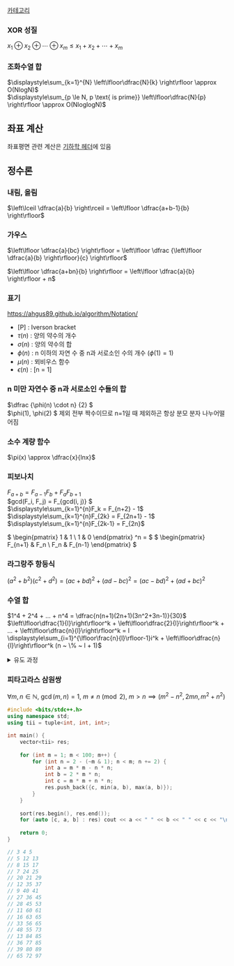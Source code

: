 [카테고리](/README.md)
### XOR 성질
$x_1 \oplus x_2 \oplus \cdots \oplus x_m \le x_1 + x_2 + \cdots + x_m$

### 조화수열 합
$\displaystyle\sum_{k=1}^{N} \left\lfloor\dfrac{N}{k} \right\rfloor \approx O(NlogN)$   
$\displaystyle\sum_{p \le N, p \text{ is prime}} \left\lfloor\dfrac{N}{p} \right\rfloor \approx O(NloglogN)$

## 좌표 계산
좌표평면 관련 계산은 [기하학 헤더](/기하학/Geometry%20Header.md)에 있음

## 정수론
### 내림, 올림
$\left\lceil \dfrac{a}{b} \right\rceil = \left\lfloor \dfrac{a+b-1}{b} \right\rfloor$   

### 가우스
$\left\lfloor \dfrac{a}{bc} \right\rfloor = \left\lfloor \dfrac {\left\lfloor \dfrac{a}{b} \right\rfloor}{c} \right\rfloor$   

$\left\lfloor \dfrac{a+bn}{b} \right\rfloor = \left\lfloor \dfrac{a}{b} \right\rfloor + n$   

### 표기
https://ahgus89.github.io/algorithm/Notation/   
- \[P\] : Iverson bracket
- $\tau(n)$ : 양의 약수의 개수
- $\sigma(n)$ : 양의 약수의 합
- $\phi(n)$ : n 이하의 자연 수 중 n과 서로소인 수의 개수 ($\phi(1) = 1$)
- $\mu(n)$ : 뫼비우스 함수
- $\epsilon(n)$ : [n = 1]

### n 미만 자연수 중 n과 서로소인 수들의 합
$\dfrac {\phi(n) \cdot n} {2} $   
$\phi(1), \phi(2) $ 제외 전부 짝수이므로 n=1일 때 제외하곤 항상 분모 분자 나누어떨어짐   

### 소수 계량 함수
$\pi(x) \approx \dfrac{x}{lnx}$

### 피보나치
$F_{a+b} = F_{a-1}F_{b} + F_{a}F_{b+1}$   
$gcd(F_i, F_j) = F_{gcd(i, j)} $   
$\displaystyle\sum_{k=1}^{n}F_k = F_{n+2} - 1$   
$\displaystyle\sum_{k=1}^{n}F_{2k} = F_{2n+1} - 1$   
$\displaystyle\sum_{k=1}^{n}F_{2k-1} = F_{2n}$   

$
\begin{pmatrix}
1 & 1 \\
1 & 0
\end{pmatrix} ^n = 
$
$
\begin{pmatrix}
F_{n+1} & F_n \\
F_n & F_{n-1}
\end{pmatrix}
$

### 라그랑주 항등식
$(a^2 + b^2)(c^2 + d^2) = (ac + bd)^2 + (ad - bc)^2 = (ac - bd)^2 + (ad + bc)^2$

### 수열 합
$1^4 + 2^4 + ... + n^4 = \dfrac{n(n+1)(2n+1)(3n^2+3n-1)}{30}$   
$\left\lfloor\dfrac{1}{l}\right\rfloor^k + \left\lfloor\dfrac{2}{l}\right\rfloor^k + ... + \left\lfloor\dfrac{n}{l}\right\rfloor^k = l \displaystyle\sum_{i=1}^{\lfloor\frac{n}{l}\rfloor-1}i^k + \left\lfloor\dfrac{n}{l}\right\rfloor^k (n ~ \% ~ l + 1)$   

<details>
<summary>유도 과정</summary>

> $= \left\lfloor\dfrac{l}{l}\right\rfloor^k + \left\lfloor\dfrac{l+1}{l}\right\rfloor^k + ... + \left\lfloor\dfrac{l+(l-1)}{l}\right\rfloor^k$   
> 
> $+ \left\lfloor\dfrac{2l}{l}\right\rfloor^k + ... + \left\lfloor\dfrac{2l+(l-1)}{l}\right\rfloor^k$   
> 
> $+~~\vdots$      
> 
> $+ \left\lfloor\dfrac{(\lfloor\frac{n}{l}\rfloor - 1)l}{l}\right\rfloor^k + ... + \left\lfloor\dfrac{(\lfloor\frac{n}{l}\rfloor - 1)l+(l-1)}{l}\right\rfloor^k$   
> 
> $+\left\lfloor\dfrac{\lfloor\frac{n}{l}\rfloor l}{l}\right\rfloor^k + ... + \left\lfloor\dfrac{n}{l}\right\rfloor^k$   
> 
> $= l\left(1^k + 2^k + ... + \left(\left\lfloor\dfrac{n}{l}\right\rfloor - 1\right)^k\right) + \left\lfloor\dfrac{n}{l}\right\rfloor^k \left( n - \left\lfloor\dfrac{n}{l}\right\rfloor l + 1 \right)$   
</details>

### 피타고라스 삼원쌍
$\forall m, n \in \mathbb{N}, \ \gcd(m, n) = 1, \ m \neq n \pmod{2}, \ m > n \implies \left( m^2 - n^2, 2mn, m^2 + n^2 \right)$

```cpp
#include <bits/stdc++.h>
using namespace std;
using tii = tuple<int, int, int>;

int main() {
    vector<tii> res;
    
    for (int m = 1; m < 100; m++) {
        for (int n = 2 - (~m & 1); n < m; n += 2) {
            int a = m * m - n * n;
            int b = 2 * m * n;
            int c = m * m + n * n;
            res.push_back({c, min(a, b), max(a, b)});
        }
    }
    
    sort(res.begin(), res.end());
    for (auto [c, a, b] : res) cout << a << " " << b << " " << c << "\n";
    
    return 0;
}

// 3 4 5
// 5 12 13
// 8 15 17
// 7 24 25
// 20 21 29
// 12 35 37
// 9 40 41
// 27 36 45
// 28 45 53
// 11 60 61
// 16 63 65
// 33 56 65
// 48 55 73
// 13 84 85
// 36 77 85
// 39 80 89
// 65 72 97
```